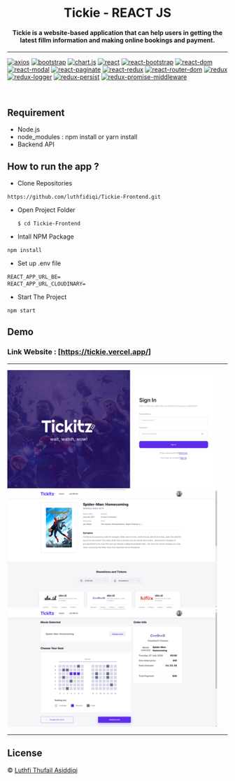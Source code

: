 <h1 align="center">Tickie - REACT JS</h1>
<h4 align="center">Tickie is a website-based application that can help users in getting the latest fillm information and making online bookings and payment.</h4>

<hr>

[![axios](https://img.shields.io/npm/v/axios?label=axios)](https://axios-http.com/docs/intro)
[![bootstrap](https://img.shields.io/npm/v/bootstrap?label=bootstrap)](https://getbootstrap.com/)
[![chart.js](https://img.shields.io/npm/v/chartjs?label=chartjs)](https://www.chartjs.org/)
[![react](https://img.shields.io/npm/v/react?label=react)](https://reactjs.org/)
[![react-bootstrap](https://img.shields.io/npm/v/react-bootstrap?label=react-bootstrap)](https://react-bootstrap.github.io/)
[![react-dom](https://img.shields.io/npm/v/react-dom?label=react-dom)](https://reactjs.org/docs/react-dom.html)
[![react-modal](https://img.shields.io/npm/v/react-modal?label=react-modal)](https://www.npmjs.com/package/react-modal)
[![react-paginate](https://img.shields.io/npm/v/react-paginate?label=react-paginate)](https://www.npmjs.com/package/react-paginate)
[![react-redux](https://img.shields.io/npm/v/react-redux?label=react-redux)](https://react-redux.js.org/)
[![react-router-dom](https://img.shields.io/npm/v/react-router-dom?label=react-router-dom)](https://www.npmjs.com/package/react-router-dom)
[![redux](https://img.shields.io/npm/v/redux?label=redux)](https://redux.js.org/)
[![redux-logger](https://img.shields.io/npm/v/redux-logger?label=redux-logger)](https://www.npmjs.com/package/redux-logger)
[![redux-persist](https://img.shields.io/npm/v/redux-persist?label=redux-persist)](https://www.npmjs.com/package/redux-persist)
[![redux-promise-middleware](https://img.shields.io/npm/v/redux-promise-middleware?label=redux-promise-middleware)](https://www.npmjs.com/package/redux-promise-middleware)

<br>

## Requirement

- Node.js
- node_modules : npm install or yarn install
- Backend API

## How to run the app ?

- Clone Repositories

```
https://github.com/luthfidiqi/Tickie-Frontend.git
```

- Open Project Folder

  ```
  $ cd Tickie-Frontend
  ```

- Intall NPM Package

```
npm install
```

- Set up .env file

```
REACT_APP_URL_BE=
REACT_APP_URL_CLOUDINARY=
```

- Start The Project

```
npm start
```

## Demo

### Link Website : [https://tickie.vercel.app/]

<hr>

<div display="flex">
<img src="./src/assets/img/web-tickie-1.png" width="480" height="270" />
<img src="./src/assets/img/web-tickie-2.png" width="480" height="270" />
<img src="./src/assets/img/web-tickie-3.png" width="480" height="270" />
</div>

<hr>

## License

© [Luthfi Thufail Asiddiqi](https://github.com/luthfidiqi/)
